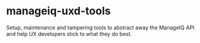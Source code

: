 # manageiq-uxd-tools
Setup, maintenance and tampering tools to abstract away the ManageIQ API and help UX developers stick to what they do best.
